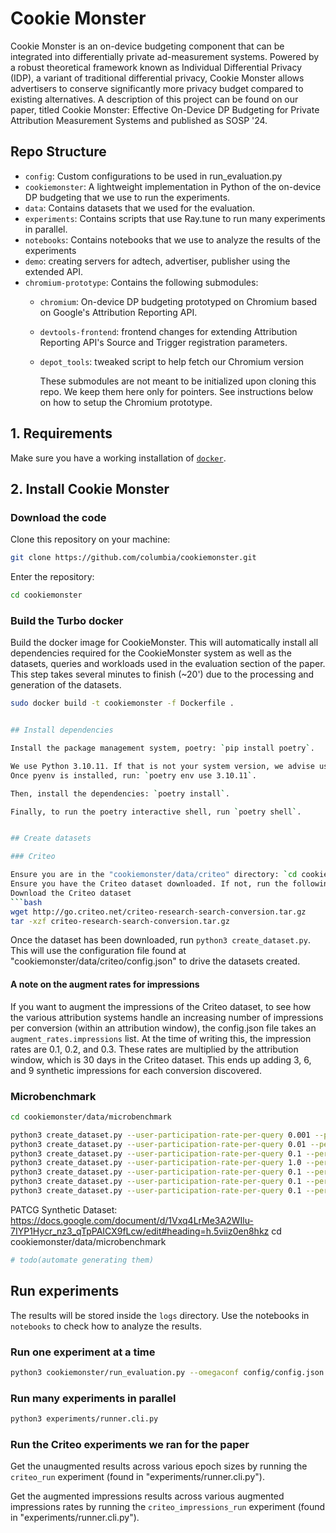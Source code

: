 # Cookie Monster

Cookie Monster is an on-device budgeting component that can be integrated into differentially private ad-measurement systems.
Powered by a robust theoretical framework known as Individual Differential Privacy (IDP), a variant of traditional differential privacy, Cookie Monster allows advertisers to conserve significantly more privacy budget compared to existing alternatives.
A description of this project can be found on our paper, titled Cookie Monster: Effective On-Device DP Budgeting for Private Attribution Measurement Systems and published as SOSP '24.

## Repo Structure

- `config`: Custom configurations to be used in run_evaluation.py
- `cookiemonster`: A lightweight implementation in Python of the on-device DP budgeting that we use to run the experiments.
- `data`: Contains datasets that we used for the evaluation.
- `experiments`: Contains scripts that use Ray.tune to run many experiments in parallel.
- `notebooks`: Contains notebooks that we use to analyze the results of the experiments
- `demo`: creating servers for adtech, advertiser, publisher using the extended API.
- `chromium-prototype`: Contains the following submodules:
  - `chromium`: On-device DP budgeting prototyped on Chromium based on Google's Attribution Reporting API.
  - `devtools-frontend`: frontend changes for extending Attribution Reporting API's Source and Trigger registration parameters.
  - `depot_tools`: tweaked script to help fetch our Chromium version

    These submodules are not meant to be initialized upon cloning this repo. We keep them here only for pointers. See instructions below on how to setup the Chromium prototype.


## 1. Requirements

Make sure you have a working installation of [`docker`](https://docs.docker.com/get-docker/).

## 2. Install Cookie Monster
### Download the code

Clone this repository on your machine:
```bash
git clone https://github.com/columbia/cookiemonster.git
```

Enter the repository:
```bash
cd cookiemonster
```

### Build the Turbo docker

Build the docker image for CookieMonster. This will automatically install all dependencies required for the CookieMonster system as well as the datasets, queries and workloads used in the evaluation section of the paper. This step takes several minutes to finish (~20') due to the processing and generation of the datasets.
``` bash 
sudo docker build -t cookiemonster -f Dockerfile .


## Install dependencies

Install the package management system, poetry: `pip install poetry`.

We use Python 3.10.11. If that is not your system version, we advise using [pyenv](https://github.com/pyenv/pyenv).
Once pyenv is installed, run: `poetry env use 3.10.11`.

Then, install the dependencies: `poetry install`.

Finally, to run the poetry interactive shell, run `poetry shell`.


## Create datasets

### Criteo

Ensure you are in the "cookiemonster/data/criteo" directory: `cd cookiemonster/data/criteo`.
Ensure you have the Criteo dataset downloaded. If not, run the following:
Download the Criteo dataset
```bash
wget http://go.criteo.net/criteo-research-search-conversion.tar.gz
tar -xzf criteo-research-search-conversion.tar.gz
```

Once the dataset has been downloaded, run `python3 create_dataset.py`.
This will use the configuration file found at "cookiemonster/data/criteo/config.json" to drive the datasets created.

#### A note on the augment rates for impressions
If you want to augment the impressions of the Criteo dataset, to see how the various attribution systems handle an increasing number of impressions per conversion (within an attribution window), the config.json file takes an `augment_rates.impressions` list. At the time of writing this, the impression rates are 0.1, 0.2, and 0.3. These rates are multiplied by the attribution window, which is 30 days in the Criteo dataset. This ends up adding 3, 6, and 9 synthetic impressions for each conversion discovered.

### Microbenchmark
```bash
cd cookiemonster/data/microbenchmark

python3 create_dataset.py --user-participation-rate-per-query 0.001 --per-day-user-impressions-rate 0.1 &&
python3 create_dataset.py --user-participation-rate-per-query 0.01 --per-day-user-impressions-rate 0.1 &&
python3 create_dataset.py --user-participation-rate-per-query 0.1 --per-day-user-impressions-rate 0.1 &&
python3 create_dataset.py --user-participation-rate-per-query 1.0 --per-day-user-impressions-rate 0.1 &&
python3 create_dataset.py --user-participation-rate-per-query 0.1 --per-day-user-impressions-rate 0.001 &&
python3 create_dataset.py --user-participation-rate-per-query 0.1 --per-day-user-impressions-rate 0.01 &&
python3 create_dataset.py --user-participation-rate-per-query 0.1 --per-day-user-impressions-rate 1.0
```

PATCG Synthetic Dataset:
https://docs.google.com/document/d/1Vxq4LrMe3A2WIlu-7IYP1Hycr_nz3_qTpPAICX9fLcw/edit#heading=h.5viiz0en8hkz
cd cookiemonster/data/microbenchmark
```bash
# todo(automate generating them)
```

## Run experiments

The results will be stored inside the `logs` directory.
Use the notebooks in `notebooks` to check how to analyze the results.

### Run one experiment at a time
```bash
python3 cookiemonster/run_evaluation.py --omegaconf config/config.json
```

### Run many experiments in parallel
```bash
python3 experiments/runner.cli.py
```

### Run the Criteo experiments we ran for the paper
Get the unaugmented results across various epoch sizes by running the `criteo_run` experiment (found in "experiments/runner.cli.py").

Get the augmented impressions results across various augmented impressions rates by running the `criteo_impressions_run` experiment (found in "experiments/runner.cli.py").
